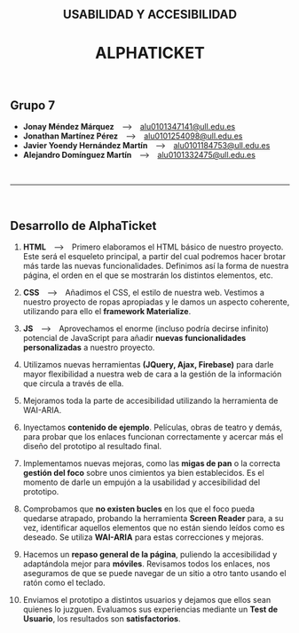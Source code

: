 ## <div align = "center">**USABILIDAD Y ACCESIBILIDAD**</div>
# <div align = "center">**ALPHATICKET**</div>

<br>

## Grupo 7
- **Jonay Méndez Márquez**&emsp;⟶&emsp;alu0101347141@ull.edu.es
- **Jonathan Martínez Pérez**&emsp;⟶&emsp;alu0101254098@ull.edu.es
- **Javier Yoendy Hernández Martín**&emsp;⟶&emsp;alu0101184753@ull.edu.es
- **Alejandro Domínguez Martín**&emsp;⟶&emsp;alu0101332475@ull.edu.es

<br>

---

<br>

## Desarrollo de **AlphaTicket**
1. **HTML**&emsp;⟶&emsp;Primero elaboramos el HTML básico de nuestro proyecto. Este será el esqueleto principal, a partir del cual podremos hacer brotar más tarde las nuevas funcionalidades. Definimos así la forma de nuestra página, el orden en el que se mostrarán los distintos elementos, etc.

2. **CSS**&emsp;⟶&emsp;Añadimos el CSS, el estilo de nuestra web. Vestimos a nuestro proyecto de ropas apropiadas y le damos un aspecto coherente, utilizando para ello el **framework Materialize**.

3. **JS**&emsp;⟶&emsp;Aprovechamos el enorme (incluso podría decirse infinito) potencial de JavaScript para añadir **nuevas funcionalidades personalizadas** a nuestro proyecto. 

4. Utilizamos nuevas herramientas **(JQuery, Ajax, Firebase)** para darle mayor flexibilidad a nuestra web de cara a la gestión de la información que circula a través de ella.

5. Mejoramos toda la parte de accesibilidad utilizando la herramienta de WAI-ARIA.

6. Inyectamos **contenido de ejemplo**. Películas, obras de teatro y demás, para probar que los enlaces funcionan correctamente y acercar más el diseño del prototipo al resultado final.

7. Implementamos nuevas mejoras, como las **migas de pan** o la correcta **gestión del foco** sobre unos cimientos ya bien establecidos. Es el momento de darle un empujón a la usabilidad y accesibilidad del prototipo.

8. Comprobamos que **no existen bucles** en los que el foco pueda quedarse atrapado, probando la herramienta **Screen Reader** para, a su vez, identificar aquellos elementos que no están siendo leídos como es deseado. Se utiliza **WAI-ARIA** para estas correcciones y mejoras.

9. Hacemos un **repaso general de la página**, puliendo la accesibilidad y adaptándola mejor para **móviles**. Revisamos todos los enlaces, nos aseguramos de que se puede navegar de un sitio a otro tanto usando el ratón como el teclado.

10. Enviamos el prototipo a distintos usuarios y dejamos que ellos sean quienes lo juzguen. Evaluamos sus experiencias mediante un **Test de Usuario**, los resultados son **satisfactorios**.

